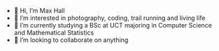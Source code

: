 - 👋 Hi, I’m Max Hall
- 👀 I’m interested in photography, coding, trail running and living life
- 🌱 I’m currently studying a BSc at UCT majoring in Computer Science and Mathematical Statistics
- 💞️ I’m looking to collaborate on anything

